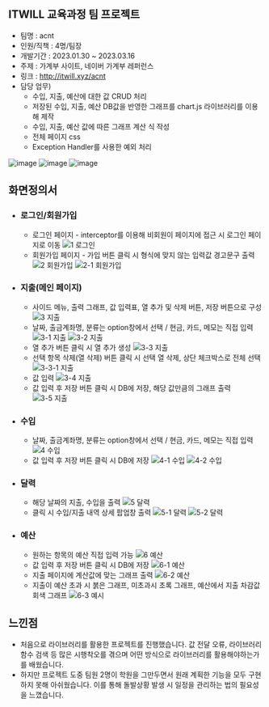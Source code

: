## ITWILL 교육과정 팀 프로젝트
- 팀명 : acnt
- 인원/직책 : 4명/팀장
- 개발기간 : 2023.01.30 ~ 2023.03.16
- 주제 : 가계부 사이트, 네이버 가계부 레퍼런스
- 링크 : http://itwill.xyz/acnt
- 담당 업무)
  - 수입, 지출, 예산에 대한 값 CRUD 처리
  - 저장된 수입, 지출, 예산 DB값을 반영한 그래프를 chart.js 라이브러리를 이용해 제작
  - 수입, 지출, 예산 값에 따른 그래프 계산 식 작성
  - 전체 페이지 css
  - Exception Handler를 사용한 예외 처리

![image](https://github.com/mu-aa/acnt/assets/122263555/e14fdeb3-eb08-44b8-b096-e21b4710a200)
![image](https://github.com/mu-aa/acnt/assets/122263555/e1392513-d493-4c80-8757-5475189b9cb5)
![image](https://github.com/mu-aa/acnt/assets/122263555/2e67bfeb-96cb-4c8c-b57d-57b96f5f9663)

## 화면정의서
- ### 로그인/회원가입
  - 로그인 페이지 - interceptor를 이용해 비회원이 페이지에 접근 시 로그인 페이지로 이동
![1 로그인](https://github.com/mu-aa/acnt/assets/122263555/0dcd3e16-e778-491c-a3f3-62749b734d02)
  - 회원가입 페이지 - 가입 버튼 클릭 시 형식에 맞지 않는 입력값 경고문구 출력
![2 회원가입](https://github.com/mu-aa/acnt/assets/122263555/b531bf0c-7386-400e-86de-e4f4eac2979d)
![2-1 회원가입](https://github.com/mu-aa/acnt/assets/122263555/4f90f212-c33f-4847-9f35-9cf8ad0c60c0)

- ### 지출(메인 페이지)
  - 사이드 메뉴, 출력 그래프, 값 입력표, 열 추가 및 삭제 버튼, 저장 버튼으로 구성
![3 지출](https://github.com/mu-aa/acnt/assets/122263555/3e8de2ae-bf16-4368-b4bf-9c2845bcc9f1)
  - 날짜, 출금계좌명, 분류는 option창에서 선택 / 현금, 카드, 메모는 직접 입력
![3-1 지출](https://github.com/mu-aa/acnt/assets/122263555/65a8be40-f2bd-44c2-9c30-ee0827b8c779)
![3-2 지출](https://github.com/mu-aa/acnt/assets/122263555/559a7536-0e85-47ca-865a-1bf6ded5856e)
  - 열 추가 버튼 클릭 시 열 추가 생성
![3-3 지출](https://github.com/mu-aa/acnt/assets/122263555/ad72f314-57e5-438a-9342-be9749d00bfb)
  - 선택 항목 삭제(열 삭제) 버튼 클릭 시 선택 열 삭제, 상단 체크박스로 전체 선택
![3-3-1 지출](https://github.com/mu-aa/acnt/assets/122263555/c03de03d-bd0d-4eab-a01e-d140c10c61a8)
  - 값 입력
![3-4 지출](https://github.com/mu-aa/acnt/assets/122263555/8bf176ca-51db-42d6-a980-72e4f3dca116)
  - 값 입력 후 저장 버튼 클릭 시 DB에 저장, 해당 값만큼의 그래프 출력
![3-5 지출](https://github.com/mu-aa/acnt/assets/122263555/9d3d95a4-20b0-41b3-b956-9299c79d91eb)

- ### 수입
  - 날짜, 출금계좌명, 분류는 option창에서 선택 / 현금, 카드, 메모는 직접 입력
![4 수입](https://github.com/mu-aa/acnt/assets/122263555/b4689349-674f-4357-bc76-3d628be2eda4)
  - 값 입력 후 저장 버튼 클릭 시 DB에 저장
![4-1 수입](https://github.com/mu-aa/acnt/assets/122263555/37d688ff-d291-40ab-b770-6f645d7aec16)
![4-2 수입](https://github.com/mu-aa/acnt/assets/122263555/954243f6-3657-47f0-bcc1-fffdffe1568e)

- ### 달력
  - 해당 날짜의 지출, 수입을 출력
![5 달력](https://github.com/mu-aa/acnt/assets/122263555/ca83d9f5-8880-47b9-8f1e-3b4d782b007c)
  - 클릭 시 수입/지출 내역 상세 팝업창 출력
![5-1 달력](https://github.com/mu-aa/acnt/assets/122263555/75f19727-58d7-4901-b089-9f7cf341161f)
![5-2 달력](https://github.com/mu-aa/acnt/assets/122263555/d0170a46-3612-4bf4-95e4-1544c2fe7075)

- ### 예산
  - 원하는 항목의 예산 직접 입력 가능
![6 예산](https://github.com/mu-aa/acnt/assets/122263555/3168bb88-2d80-4f4e-a022-0fffd8497154)
  - 값 입력 후 저장 버튼 클릭 시 DB에 저장
![6-1 예산](https://github.com/mu-aa/acnt/assets/122263555/ffdc3c97-9a9e-4b41-bfb9-c7f907e20069)
  - 지출 페이지에 계산값에 맞는 그래프 출력
![6-2 예산](https://github.com/mu-aa/acnt/assets/122263555/cbdb97b9-908c-4cb3-96b1-4fb1aa7081d5)
  - 지출이 예산 초과 시 붉은 그래프, 미초과시 초록 그래프, 예산에서 지출 차감값 회색 그래프
![6-3 예시](https://github.com/mu-aa/acnt/assets/122263555/5d543a53-dc85-46d1-9aab-5bfec8ff0b58)

## 느낀점
 - 처음으로 라이브러리를 활용한 프로젝트를 진행했습니다. 값 전달 오류, 라이브러리 함수 검색 등 많은 시행착오를 겪으며 어떤 방식으로 라이브러리를 활용해야하는가를 배웠습니다.
 - 하지만 프로젝트 도중 팀원 2명이 학원을 그만두면서 원래 계획한 기능을 모두 구현하지 못해 아쉬웠습니다. 이를 통해 돌발상황 발생 시 일정을 관리하는 법의 필요성을 느꼈습니다.

